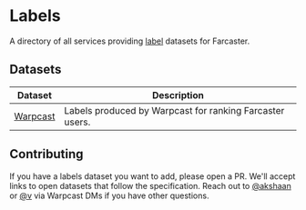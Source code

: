 # Labels

A directory of all services providing [label](https://github.com/farcasterxyz/protocol/discussions/216) datasets for Farcaster.

## Datasets

| Dataset  | Description |
| -------- | ------- |
| [Warpcast](https://github.com/warpcast/labels/) | Labels produced by Warpcast for ranking Farcaster users. |

## Contributing 

If you have a labels dataset you want to add, please open a PR. We'll accept links to open datasets that follow the specification. Reach out to [@akshaan](https://warpcast.com/akshaan) or [@v](https://warpcast.com/v) via Warpcast DMs if you have other questions.  
